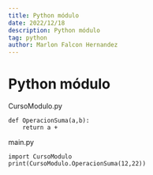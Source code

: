 ```yaml
---
title: Python módulo
date: 2022/12/18
description: Python módulo
tag: python
author: Marlon Falcon Hernandez
---
```


# Python módulo

CursoModulo.py
```
def OperacionSuma(a,b):
    return a + 
```

main.py
```
import CursoModulo
print(CursoModulo.OperacionSuma(12,22))
```